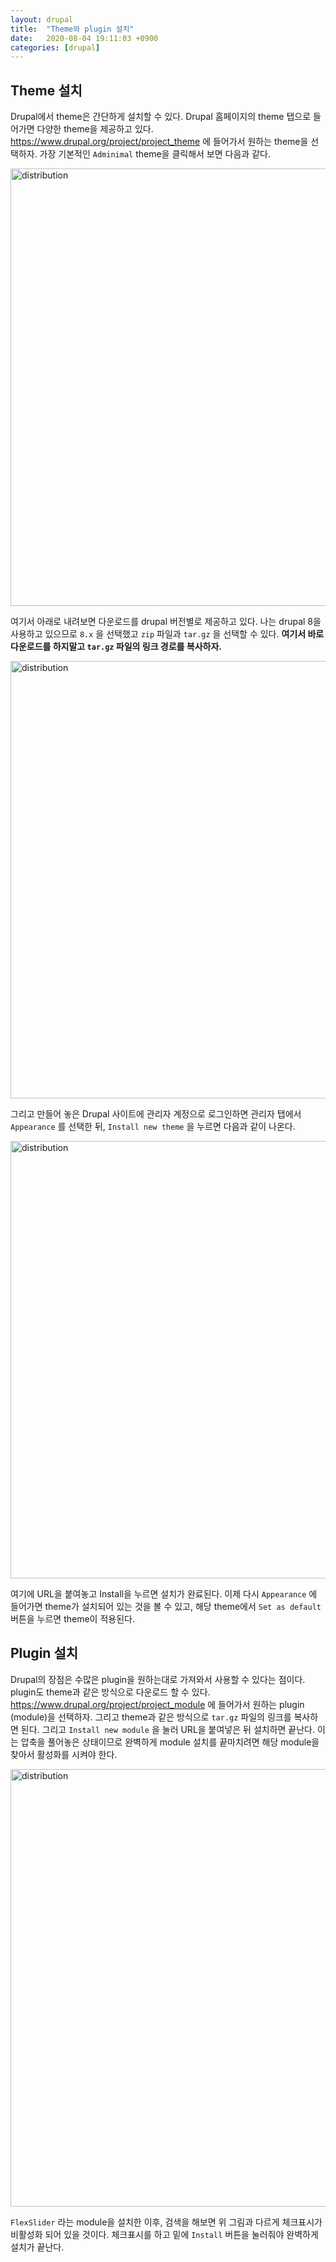 ```yaml
---
layout: drupal
title:  "Theme와 plugin 설치"
date:   2020-08-04 19:11:03 +0900
categories: [drupal]
---
```


## Theme 설치

Drupal에서 theme은 간단하게 설치할 수 있다. Drupal 홈페이지의 theme 탭으로 들어가면 다양한 theme을 제공하고 있다. https://www.drupal.org/project/project_theme 에 들어가서 원하는 theme을 선택하자. 가장 기본적인 `Adminimal` theme을 클릭해서 보면 다음과 같다.

<img src="https://raw.githubusercontent.com/jsstar522/jsstar522.github.io/master/static/img/_posts/20200804/1.png" alt="distribution" style="display:block; width:700px; margin: 0 auto;"/>

여기서 아래로 내려보면 다운로드를 drupal 버전별로 제공하고 있다. 나는 drupal 8을 사용하고 있으므로 `8.x` 을 선택했고 `zip` 파일과 `tar.gz` 을 선택할 수 있다. **여기서 바로 다운로드를 하지말고 `tar.gz` 파일의 링크 경로를 복사하자.**

<img src="https://raw.githubusercontent.com/jsstar522/jsstar522.github.io/master/static/img/_posts/20200804/2.png" alt="distribution" style="display:block; width:700px; margin: 0 auto;"/>

그리고 만들어 놓은 Drupal 사이트에 관리자 계정으로 로그인하면 관리자 탭에서 `Appearance` 를 선택한 뒤, `Install new theme` 을 누르면 다음과 같이 나온다.

<img src="https://raw.githubusercontent.com/jsstar522/jsstar522.github.io/master/static/img/_posts/20200804/3.png" alt="distribution" style="display:block; width:700px; margin: 0 auto;"/>

여기에 URL을 붙여놓고 Install을 누르면 설치가 완료된다. 이제 다시 `Appearance` 에 들어가면 theme가 설치되어 있는 것을 볼 수 있고, 해당 theme에서 `Set as default` 버튼을 누르면 theme이 적용된다.



## Plugin 설치

Drupal의 장점은 수많은 plugin을 원하는대로 가져와서 사용할 수 있다는 점이다. plugin도 theme과 같은 방식으로 다운로드 할 수 있다. https://www.drupal.org/project/project_module 에 들어가서 원하는 plugin (module)을 선택하자. 그리고 theme과 같은 방식으로 `tar.gz` 파일의 링크를 복사하면 된다. 그리고 `Install new module` 을 눌러 URL을 붙여넣은 뒤 설치하면 끝난다. 이는 압축을 풀어놓은 상태이므로 완벽하게 module 설치를 끝마치려면 해당 module을 찾아서 활성화를 시켜야 한다.

<img src="https://raw.githubusercontent.com/jsstar522/jsstar522.github.io/master/static/img/_posts/20200804/4.png" alt="distribution" style="display:block; width:700px; margin: 0 auto;"/>

`FlexSlider` 라는 module을 설치한 이후, 검색을 해보면 위 그림과 다르게 체크표시가 비활성화 되어 있을 것이다. 체크표시를 하고 밑에 `Install` 버튼을 눌러줘야 완벽하게 설치가 끝난다.

